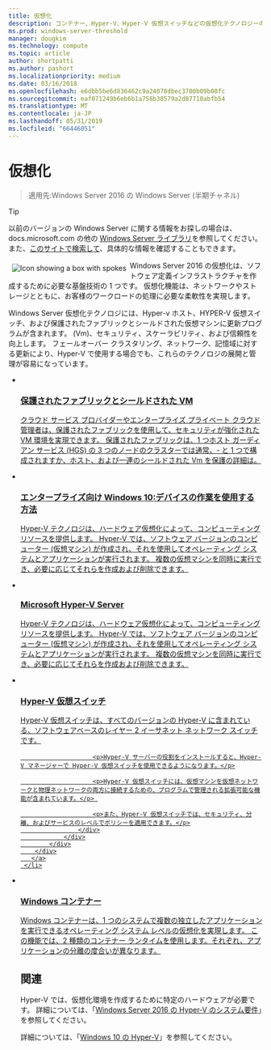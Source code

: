 ```yaml
---
title: 仮想化
description: コンテナー、Hyper-V、Hyper-V 仮想スイッチなどの仮想化テクノロジーの概要と、Windows Server 2016 以降のバージョンのオペレーティング システムに関する追加コンテンツへのリンクを示します。
ms.prod: windows-server-threshold
manager: dougkim
ms.technology: compute
ms.topic: article
author: shortpatti
ms.author: pashort
ms.localizationpriority: medium
ms.date: 03/16/2018
ms.openlocfilehash: e6dbb5be6d836462c9a24078dbec3700b09b08fc
ms.sourcegitcommit: eaf071249b6eb6b1a758b38579a2d87710abfb54
ms.translationtype: MT
ms.contentlocale: ja-JP
ms.lasthandoff: 05/31/2019
ms.locfileid: "66446051"
---
```

# <a name="virtualization"></a>仮想化

>適用先:Windows Server 2016 の Windows Server (半期チャネル) 

>[!TIP]
> 以前のバージョンの Windows Server に関する情報をお探しの場合は、 docs.microsoft.com の他の [Windows Server ライブラリ](/previous-versions/windows/)を参照してください。 また、[このサイトで検索して](https://docs.microsoft.com/search/index?search=Windows+Server&dataSource=previousVersions)、具体的な情報を確認することもできます。

<img src="../media/landing-icons/virtualization.png" style='float:left; padding:.5em;' alt="Icon showing a box with spokes"> Windows Server 2016 の仮想化は、ソフトウェア定義インフラストラクチャを作成するために必要な基盤技術の 1 つです。 仮想化機能は、ネットワークやストレージとともに、お客様のワークロードの処理に必要な柔軟性を実現します。

Windows Server 仮想化テクノロジには、Hyper-v ホスト、HYPER-V 仮想スイッチ、および保護されたファブリックとシールドされた仮想マシンに更新プログラムが含まれます。 \(Vm\)、セキュリティ、スケーラビリティ、および信頼性を向上します。 フェールオーバー クラスタリング、ネットワーク、記憶域に対する更新により、Hyper-V で使用する場合でも、これらのテクノロジの展開と管理が容易になっています。 


<ul class="cardsI panelContent">
<li>
        <a href="../security/guarded-fabric-shielded-vm/guarded-fabric-and-shielded-vms-top-node.md">
          <div class="cardSize">
            <div class="cardPadding">
                <div class="card">
                    <div class="cardImageOuter">
                        <div class="cardImage">
                            <img src="../media/i-access.svg" alt="" />
                        </div>
                    </div>
                    <div class="cardText">
                        <h3>保護されたファブリックとシールドされた VM</h3>
                        <p>クラウド サービス プロバイダーやエンタープライズ プライベート クラウド管理者は、保護されたファブリックを使用して、セキュリティが強化された VM 環境を実現できます。 保護されたファブリックは、1 つホスト ガーディアン サービス (HGS) の 3 つのノードのクラスターでは通常、- と 1 つで構成されますか、ホスト、および一連のシールドされた Vm を保護の詳細は。</p>
                    </div>
                </div>
            </div>
        </div>
       </a>
    </li>
<li>
        <a href="/hyper-v/Hyper-V-on-Windows-Server.md">
          <div class="cardSize">
            <div class="cardPadding">
                <div class="card">
                    <div class="cardImageOuter">
                        <div class="cardImage">
                            <img src="../media/i-access.svg" alt="" />
                        </div>
                    </div>
                    <div class="cardText">
                        <h3>エンタープライズ向け Windows 10:デバイスの作業を使用する方法</h3>
                        <p>Hyper-V テクノロジは、ハードウェア仮想化によって、コンピューティング リソースを提供します。 Hyper-V では、ソフトウェア バージョンのコンピューター (仮想マシン) が作成され、それを使用してオペレーティング システムとアプリケーションが実行されます。 複数の仮想マシンを同時に実行でき、必要に応じてそれらを作成および削除できます。 </p>
                    </div>
                </div>
            </div>
        </div>
       </a>
     </li>

<li>
        <a href="https://docs.microsoft.com/windows-server/virtualization/hyper-v/hyper-v-server-2016">
          <div class="cardSize">
            <div class="cardPadding">
                <div class="card">
                    <div class="cardImageOuter">
                        <div class="cardImage">
                            <img src="../media/i-access.svg" alt="" />
                        </div>
                    </div>
                    <div class="cardText">
                        <h3>Microsoft Hyper-V Server</h3>
                        <p>Hyper-V テクノロジは、ハードウェア仮想化によって、コンピューティング リソースを提供します。 Hyper-V では、ソフトウェア バージョンのコンピューター (仮想マシン) が作成され、それを使用してオペレーティング システムとアプリケーションが実行されます。 複数の仮想マシンを同時に実行でき、必要に応じてそれらを作成および削除できます。 </p>
                    </div>
                </div>
            </div>
        </div>
       </a>
     </li>


<li>
        <a href="hyper-v-virtual-switch/Hyper-V-Virtual-Switch.md">
          <div class="cardSize">
            <div class="cardPadding">
                <div class="card">
                    <div class="cardImageOuter">
                        <div class="cardImage">
                            <img src="../media/i-access.svg" alt="" />
                        </div>
                    </div>
                    <div class="cardText">
                        <h3>Hyper-V 仮想スイッチ</h3>
                        <p>Hyper-V 仮想スイッチは、すべてのバージョンの Hyper-V に含まれている、ソフトウェアベースのレイヤー 2 イーサネット ネットワーク スイッチです。</p>

                        <p>Hyper-V サーバーの役割をインストールすると、Hyper-V マネージャーで Hyper-V 仮想スイッチを使用できるようになります。</p>

                        <p>Hyper-V 仮想スイッチには、仮想マシンを仮想ネットワークと物理ネットワークの両方に接続するための、プログラムで管理される拡張可能な機能が含まれています。</p> 

                        <p>また、Hyper-V 仮想スイッチでは、セキュリティ、分離、およびサービスのレベルでポリシーを適用できます。</p>
                    </div>
                </div>
            </div>
        </div>
       </a>
     </li>


<li>
       <a href="https://docs.microsoft.com/virtualization/windowscontainers">
          <div class="cardSize">
            <div class="cardPadding">
                <div class="card">
                    <div class="cardImageOuter">
                        <div class="cardImage">
                            <img src="../media/i-access.svg" alt="" />
                        </div>
                    </div>
                    <div class="cardText">
                        <h3>Windows コンテナー</h3>
                        <p>Windows コンテナーは、1 つのシステムで複数の独立したアプリケーションを実行できるオペレーティング システム レベルの仮想化を実現します。 この機能では、2 種類のコンテナー ランタイムを使用します。それぞれ、アプリケーションの分離の度合いが異なります。</p>
                    </div>
                </div>
            </div>
        </div>
       </a>
     </li>




## <a name="related"></a>関連

Hyper-V では、仮想化環境を作成するために特定のハードウェアが必要です。 詳細については、「[Windows Server 2016 の Hyper-V のシステム要件](./hyper-v/system-requirements-for-hyper-v-on-windows.md)」を参照してください。 

詳細については、「[Windows 10 の Hyper-V](https://docs.microsoft.com/virtualization/hyper-v-on-windows)」を参照してください。

